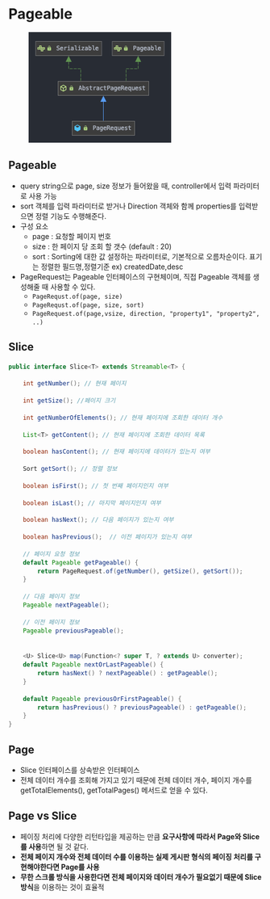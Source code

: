 # Pageable

<figure><img src="../../.gitbook/assets/Untitled (2) (1).png" alt=""><figcaption></figcaption></figure>

## Pageable

* query string으로 page, size 정보가 들어왔을 때, controller에서 입력 파라미터로 사용 가능
* sort 객체를 입력 파라미터로 받거나 Direction 객체와 함께 properties를 입력받으면 정렬 기능도 수행해준다.
* 구성 요소
  * page : 요청할 페이지 번호
  * size : 한 페이지 당 조회 할 갯수 (default : 20)
  * sort : Sorting에 대한 값 설정하는 파라미터로, 기본적으로 오름차순이다. 표기는 정렬한 필드명,정렬기준 ex) createdDate,desc
* PageRequest는 Pageable 인터페이스의 구현체이며, 직접 Pageable 객체를 생성해줄 때 사용할 수 있다.
  * `PageRequst.of(page, size)`
  * `PageRequst.of(page, size, sort)`
  * `PageRequest.of(page,vsize, direction, "property1", "property2", ..)`

## Slice

```java
public interface Slice<T> extends Streamable<T> {

	int getNumber(); // 현재 페이지

	int getSize(); //페이지 크기

	int getNumberOfElements(); // 현재 페이지에 조회한 데이터 개수

	List<T> getContent(); // 현재 페이지에 조회한 데이터 목록 

	boolean hasContent(); // 현재 페이지에 데이터가 있는지 여부 

	Sort getSort(); // 정렬 정보

	boolean isFirst(); // 첫 번째 페이지인지 여부

	boolean isLast(); // 마지막 페이지인지 여부

	boolean hasNext(); // 다음 페이지가 있는지 여부

	boolean hasPrevious();  // 이전 페이지가 있는지 여부 

  	// 페이지 요청 정보
	default Pageable getPageable() {
		return PageRequest.of(getNumber(), getSize(), getSort());
	}

	// 다음 페이지 정보
	Pageable nextPageable();

	// 이전 페이지 정보
	Pageable previousPageable();

		
	<U> Slice<U> map(Function<? super T, ? extends U> converter);
	default Pageable nextOrLastPageable() {
		return hasNext() ? nextPageable() : getPageable();
	}
	
	default Pageable previousOrFirstPageable() {
		return hasPrevious() ? previousPageable() : getPageable();
	}
}
```

## Page

* Slice 인터페이스를 상속받은 인터페이스
* 전체 데이터 개수를 조회해 가지고 있기 때문에 전체 데이터 개수, 페이지 개수를 getTotalElements(), getTotalPages() 메서드로 얻을 수 있다.

## Page vs Slice

* 페이징 처리에 다양한 리턴타입을 제공하는 만큼 **요구사항에 따라서 Page와 Slice를 사용**하면 될 것 같다.
* **전체 페이지 개수와 전체 데이터 수를 이용하는 실제 게시판 형식의 페이징 처리를 구현해야한다면 Page를 사용**
* **무한 스크롤 방식을 사용한다면 전체 페이지와 데이터 개수가 필요없기 때문에 Slice 방식**을 이용하는 것이 효율적
